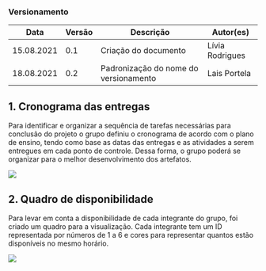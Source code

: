 ### Versionamento
Data | Versão | Descrição | Autor(es)
 -- | -- | -- | -- 
 15.08.2021 | 0.1 | Criação do documento | Lívia Rodrigues
 18.08.2021 | 0.2 | Padronização do nome do versionamento | Lais Portela

## 1. Cronograma das entregas
 
Para identificar e organizar a sequência de tarefas necessárias para conclusão do projeto o grupo definiu o cronograma de acordo com o plano de ensino, tendo como base as datas das entregas e as atividades a serem entregues em cada ponto de controle. Dessa forma, o grupo poderá se organizar para o melhor desenvolvimento dos artefatos.

<img src="images/Cronograma_IHC.jpg">
 

## 2. Quadro de disponibilidade
 
Para levar em conta a disponibilidade de cada integrante do grupo, foi criado um quadro para a visualização. Cada integrante tem um ID representada por números de 1 a 6 e cores para representar quantos estão disponíveis no mesmo horário.
 
<img src="images/Quadro.jpg">